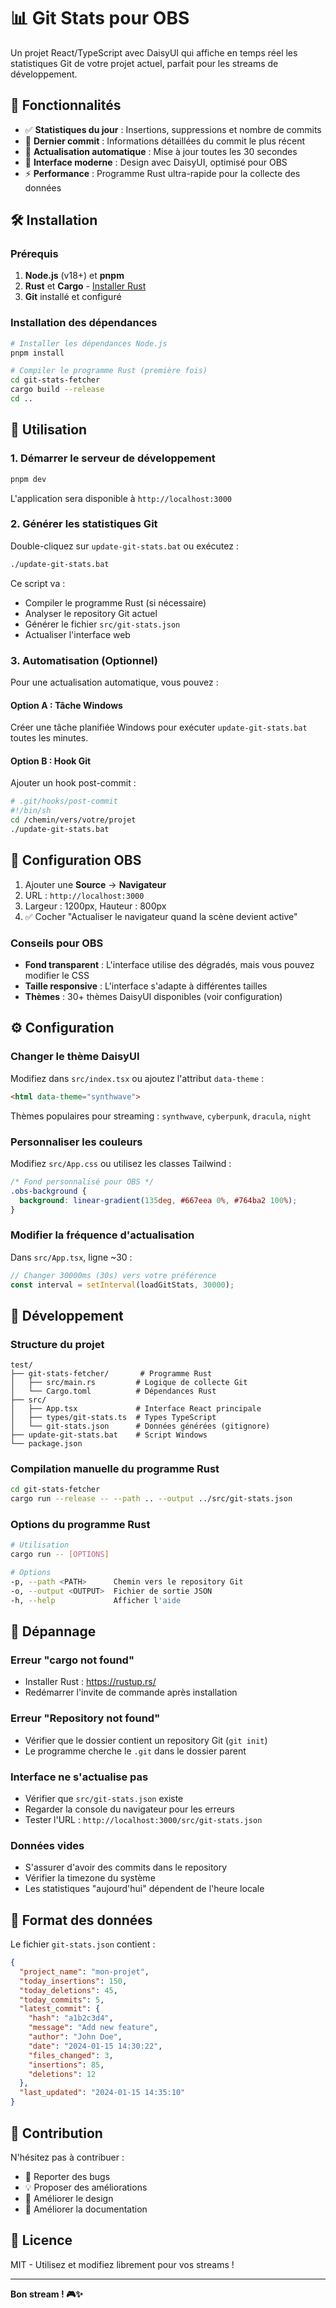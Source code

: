 # 📊 Git Stats pour OBS

Un projet React/TypeScript avec DaisyUI qui affiche en temps réel les statistiques Git de votre projet actuel, parfait pour les streams de développement.

## 🎯 Fonctionnalités

- ✅ **Statistiques du jour** : Insertions, suppressions et nombre de commits
- 🚀 **Dernier commit** : Informations détaillées du commit le plus récent
- 🔄 **Actualisation automatique** : Mise à jour toutes les 30 secondes
- 🎨 **Interface moderne** : Design avec DaisyUI, optimisé pour OBS
- ⚡ **Performance** : Programme Rust ultra-rapide pour la collecte des données

## 🛠️ Installation

### Prérequis

1. **Node.js** (v18+) et **pnpm**
2. **Rust** et **Cargo** - [Installer Rust](https://rustup.rs/)
3. **Git** installé et configuré

### Installation des dépendances

```bash
# Installer les dépendances Node.js
pnpm install

# Compiler le programme Rust (première fois)
cd git-stats-fetcher
cargo build --release
cd ..
```

## 🚀 Utilisation

### 1. Démarrer le serveur de développement

```bash
pnpm dev
```

L'application sera disponible à `http://localhost:3000`

### 2. Générer les statistiques Git

Double-cliquez sur `update-git-stats.bat` ou exécutez :

```bash
./update-git-stats.bat
```

Ce script va :
- Compiler le programme Rust (si nécessaire)
- Analyser le repository Git actuel
- Générer le fichier `src/git-stats.json`
- Actualiser l'interface web

### 3. Automatisation (Optionnel)

Pour une actualisation automatique, vous pouvez :

#### Option A : Tâche Windows
Créer une tâche planifiée Windows pour exécuter `update-git-stats.bat` toutes les minutes.

#### Option B : Hook Git
Ajouter un hook post-commit :

```bash
# .git/hooks/post-commit
#!/bin/sh
cd /chemin/vers/votre/projet
./update-git-stats.bat
```

## 🎥 Configuration OBS

1. Ajouter une **Source** → **Navigateur**
2. URL : `http://localhost:3000`
3. Largeur : 1200px, Hauteur : 800px
4. ✅ Cocher "Actualiser le navigateur quand la scène devient active"

### Conseils pour OBS

- **Fond transparent** : L'interface utilise des dégradés, mais vous pouvez modifier le CSS
- **Taille responsive** : L'interface s'adapte à différentes tailles
- **Thèmes** : 30+ thèmes DaisyUI disponibles (voir configuration)

## ⚙️ Configuration

### Changer le thème DaisyUI

Modifiez dans `src/index.tsx` ou ajoutez l'attribut `data-theme` :

```html
<html data-theme="synthwave">
```

Thèmes populaires pour streaming : `synthwave`, `cyberpunk`, `dracula`, `night`

### Personnaliser les couleurs

Modifiez `src/App.css` ou utilisez les classes Tailwind :

```css
/* Fond personnalisé pour OBS */
.obs-background {
  background: linear-gradient(135deg, #667eea 0%, #764ba2 100%);
}
```

### Modifier la fréquence d'actualisation

Dans `src/App.tsx`, ligne ~30 :

```typescript
// Changer 30000ms (30s) vers votre préférence
const interval = setInterval(loadGitStats, 30000);
```

## 🔧 Développement

### Structure du projet

```
test/
├── git-stats-fetcher/       # Programme Rust
│   ├── src/main.rs         # Logique de collecte Git
│   └── Cargo.toml          # Dépendances Rust
├── src/
│   ├── App.tsx             # Interface React principale
│   ├── types/git-stats.ts  # Types TypeScript
│   └── git-stats.json      # Données générées (gitignore)
├── update-git-stats.bat    # Script Windows
└── package.json
```

### Compilation manuelle du programme Rust

```bash
cd git-stats-fetcher
cargo run --release -- --path .. --output ../src/git-stats.json
```

### Options du programme Rust

```bash
# Utilisation
cargo run -- [OPTIONS]

# Options
-p, --path <PATH>      Chemin vers le repository Git
-o, --output <OUTPUT>  Fichier de sortie JSON
-h, --help             Afficher l'aide
```

## 🐛 Dépannage

### Erreur "cargo not found"
- Installer Rust : https://rustup.rs/
- Redémarrer l'invite de commande après installation

### Erreur "Repository not found"
- Vérifier que le dossier contient un repository Git (`git init`)
- Le programme cherche le `.git` dans le dossier parent

### Interface ne s'actualise pas
- Vérifier que `src/git-stats.json` existe
- Regarder la console du navigateur pour les erreurs
- Tester l'URL : `http://localhost:3000/src/git-stats.json`

### Données vides
- S'assurer d'avoir des commits dans le repository
- Vérifier la timezone du système
- Les statistiques "aujourd'hui" dépendent de l'heure locale

## 📝 Format des données

Le fichier `git-stats.json` contient :

```json
{
  "project_name": "mon-projet",
  "today_insertions": 150,
  "today_deletions": 45,
  "today_commits": 5,
  "latest_commit": {
    "hash": "a1b2c3d4",
    "message": "Add new feature",
    "author": "John Doe",
    "date": "2024-01-15 14:30:22",
    "files_changed": 3,
    "insertions": 85,
    "deletions": 12
  },
  "last_updated": "2024-01-15 14:35:10"
}
```

## 🤝 Contribution

N'hésitez pas à contribuer :
- 🐛 Reporter des bugs
- 💡 Proposer des améliorations
- 🎨 Améliorer le design
- 📝 Améliorer la documentation

## 📄 Licence

MIT - Utilisez et modifiez librement pour vos streams !

---

**Bon stream ! 🎮✨** 